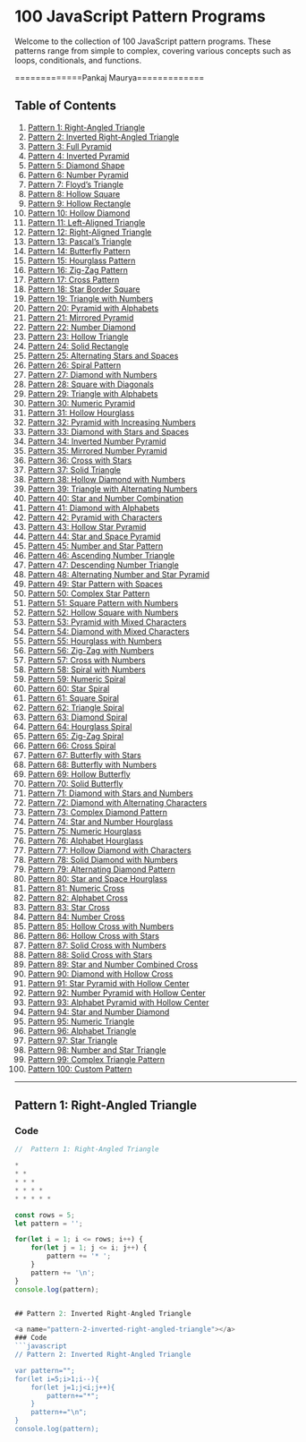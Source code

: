 # 100 JavaScript Pattern Programs

Welcome to the collection of 100 JavaScript pattern programs. These patterns range from simple to complex, covering various concepts such as loops, conditionals, and functions.

=============Pankaj Maurya=============

## Table of Contents

1. [Pattern 1: Right-Angled Triangle](#pattern-1-right-angled-triangle)
2. [Pattern 2: Inverted Right-Angled Triangle](#pattern-2-inverted-right-angled-triangle)
3. [Pattern 3: Full Pyramid](#pattern-3-full-pyramid)
4. [Pattern 4: Inverted Pyramid](#pattern-4-inverted-pyramid)
5. [Pattern 5: Diamond Shape](#pattern-5-diamond-shape)
6. [Pattern 6: Number Pyramid](#pattern-6-number-pyramid)
7. [Pattern 7: Floyd’s Triangle](#pattern-7-floyds-triangle)
8. [Pattern 8: Hollow Square](#pattern-8-hollow-square)
9. [Pattern 9: Hollow Rectangle](#pattern-9-hollow-rectangle)
10. [Pattern 10: Hollow Diamond](#pattern-10-hollow-diamond)
11. [Pattern 11: Left-Aligned Triangle](#pattern-11-left-aligned-triangle)
12. [Pattern 12: Right-Aligned Triangle](#pattern-12-right-aligned-triangle)
13. [Pattern 13: Pascal’s Triangle](#pattern-13-pascals-triangle)
14. [Pattern 14: Butterfly Pattern](#pattern-14-butterfly-pattern)
15. [Pattern 15: Hourglass Pattern](#pattern-15-hourglass-pattern)
16. [Pattern 16: Zig-Zag Pattern](#pattern-16-zig-zag-pattern)
17. [Pattern 17: Cross Pattern](#pattern-17-cross-pattern)
18. [Pattern 18: Star Border Square](#pattern-18-star-border-square)
19. [Pattern 19: Triangle with Numbers](#pattern-19-triangle-with-numbers)
20. [Pattern 20: Pyramid with Alphabets](#pattern-20-pyramid-with-alphabets)
21. [Pattern 21: Mirrored Pyramid](#pattern-21-mirrored-pyramid)
22. [Pattern 22: Number Diamond](#pattern-22-number-diamond)
23. [Pattern 23: Hollow Triangle](#pattern-23-hollow-triangle)
24. [Pattern 24: Solid Rectangle](#pattern-24-solid-rectangle)
25. [Pattern 25: Alternating Stars and Spaces](#pattern-25-alternating-stars-and-spaces)
26. [Pattern 26: Spiral Pattern](#pattern-26-spiral-pattern)
27. [Pattern 27: Diamond with Numbers](#pattern-27-diamond-with-numbers)
28. [Pattern 28: Square with Diagonals](#pattern-28-square-with-diagonals)
29. [Pattern 29: Triangle with Alphabets](#pattern-29-triangle-with-alphabets)
30. [Pattern 30: Numeric Pyramid](#pattern-30-numeric-pyramid)
31. [Pattern 31: Hollow Hourglass](#pattern-31-hollow-hourglass)
32. [Pattern 32: Pyramid with Increasing Numbers](#pattern-32-pyramid-with-increasing-numbers)
33. [Pattern 33: Diamond with Stars and Spaces](#pattern-33-diamond-with-stars-and-spaces)
34. [Pattern 34: Inverted Number Pyramid](#pattern-34-inverted-number-pyramid)
35. [Pattern 35: Mirrored Number Pyramid](#pattern-35-mirrored-number-pyramid)
36. [Pattern 36: Cross with Stars](#pattern-36-cross-with-stars)
37. [Pattern 37: Solid Triangle](#pattern-37-solid-triangle)
38. [Pattern 38: Hollow Diamond with Numbers](#pattern-38-hollow-diamond-with-numbers)
39. [Pattern 39: Triangle with Alternating Numbers](#pattern-39-triangle-with-alternating-numbers)
40. [Pattern 40: Star and Number Combination](#pattern-40-star-and-number-combination)
41. [Pattern 41: Diamond with Alphabets](#pattern-41-diamond-with-alphabets)
42. [Pattern 42: Pyramid with Characters](#pattern-42-pyramid-with-characters)
43. [Pattern 43: Hollow Star Pyramid](#pattern-43-hollow-star-pyramid)
44. [Pattern 44: Star and Space Pyramid](#pattern-44-star-and-space-pyramid)
45. [Pattern 45: Number and Star Pattern](#pattern-45-number-and-star-pattern)
46. [Pattern 46: Ascending Number Triangle](#pattern-46-ascending-number-triangle)
47. [Pattern 47: Descending Number Triangle](#pattern-47-descending-number-triangle)
48. [Pattern 48: Alternating Number and Star Pyramid](#pattern-48-alternating-number-and-star-pyramid)
49. [Pattern 49: Star Pattern with Spaces](#pattern-49-star-pattern-with-spaces)
50. [Pattern 50: Complex Star Pattern](#pattern-50-complex-star-pattern)
51. [Pattern 51: Square Pattern with Numbers](#pattern-51-square-pattern-with-numbers)
52. [Pattern 52: Hollow Square with Numbers](#pattern-52-hollow-square-with-numbers)
53. [Pattern 53: Pyramid with Mixed Characters](#pattern-53-pyramid-with-mixed-characters)
54. [Pattern 54: Diamond with Mixed Characters](#pattern-54-diamond-with-mixed-characters)
55. [Pattern 55: Hourglass with Numbers](#pattern-55-hourglass-with-numbers)
56. [Pattern 56: Zig-Zag with Numbers](#pattern-56-zig-zag-with-numbers)
57. [Pattern 57: Cross with Numbers](#pattern-57-cross-with-numbers)
58. [Pattern 58: Spiral with Numbers](#pattern-58-spiral-with-numbers)
59. [Pattern 59: Numeric Spiral](#pattern-59-numeric-spiral)
60. [Pattern 60: Star Spiral](#pattern-60-star-spiral)
61. [Pattern 61: Square Spiral](#pattern-61-square-spiral)
62. [Pattern 62: Triangle Spiral](#pattern-62-triangle-spiral)
63. [Pattern 63: Diamond Spiral](#pattern-63-diamond-spiral)
64. [Pattern 64: Hourglass Spiral](#pattern-64-hourglass-spiral)
65. [Pattern 65: Zig-Zag Spiral](#pattern-65-zig-zag-spiral)
66. [Pattern 66: Cross Spiral](#pattern-66-cross-spiral)
67. [Pattern 67: Butterfly with Stars](#pattern-67-butterfly-with-stars)
68. [Pattern 68: Butterfly with Numbers](#pattern-68-butterfly-with-numbers)
69. [Pattern 69: Hollow Butterfly](#pattern-69-hollow-butterfly)
70. [Pattern 70: Solid Butterfly](#pattern-70-solid-butterfly)
71. [Pattern 71: Diamond with Stars and Numbers](#pattern-71-diamond-with-stars-and-numbers)
72. [Pattern 72: Diamond with Alternating Characters](#pattern-72-diamond-with-alternating-characters)
73. [Pattern 73: Complex Diamond Pattern](#pattern-73-complex-diamond-pattern)
74. [Pattern 74: Star and Number Hourglass](#pattern-74-star-and-number-hourglass)
75. [Pattern 75: Numeric Hourglass](#pattern-75-numeric-hourglass)
76. [Pattern 76: Alphabet Hourglass](#pattern-76-alphabet-hourglass)
77. [Pattern 77: Hollow Diamond with Characters](#pattern-77-hollow-diamond-with-characters)
78. [Pattern 78: Solid Diamond with Numbers](#pattern-78-solid-diamond-with-numbers)
79. [Pattern 79: Alternating Diamond Pattern](#pattern-79-alternating-diamond-pattern)
80. [Pattern 80: Star and Space Hourglass](#pattern-80-star-and-space-hourglass)
81. [Pattern 81: Numeric Cross](#pattern-81-numeric-cross)
82. [Pattern 82: Alphabet Cross](#pattern-82-alphabet-cross)
83. [Pattern 83: Star Cross](#pattern-83-star-cross)
84. [Pattern 84: Number Cross](#pattern-84-number-cross)
85. [Pattern 85: Hollow Cross with Numbers](#pattern-85-hollow-cross-with-numbers)
86. [Pattern 86: Hollow Cross with Stars](#pattern-86-hollow-cross-with-stars)
87. [Pattern 87: Solid Cross with Numbers](#pattern-87-solid-cross-with-numbers)
88. [Pattern 88: Solid Cross with Stars](#pattern-88-solid-cross-with-stars)
89. [Pattern 89: Star and Number Combined Cross](#pattern-89-star-and-number-combined-cross)
90. [Pattern 90: Diamond with Hollow Cross](#pattern-90-diamond-with-hollow-cross)
91. [Pattern 91: Star Pyramid with Hollow Center](#pattern-91-star-pyramid-with-hollow-center)
92. [Pattern 92: Number Pyramid with Hollow Center](#pattern-92-number-pyramid-with-hollow-center)
93. [Pattern 93: Alphabet Pyramid with Hollow Center](#pattern-93-alphabet-pyramid-with-hollow-center)
94. [Pattern 94: Star and Number Diamond](#pattern-94-star-and-number-diamond)
95. [Pattern 95: Numeric Triangle](#pattern-95-numeric-triangle)
96. [Pattern 96: Alphabet Triangle](#pattern-96-alphabet-triangle)
97. [Pattern 97: Star Triangle](#pattern-97-star-triangle)
98. [Pattern 98: Number and Star Triangle](#pattern-98-number-and-star-triangle)
99. [Pattern 99: Complex Triangle Pattern](#pattern-99-complex-triangle-pattern)
100. [Pattern 100: Custom Pattern](#pattern-100-custom-pattern)

---

## Pattern 1: Right-Angled Triangle

### Code

```javascript
//  Pattern 1: Right-Angled Triangle

* 
* * 
* * * 
* * * * 
* * * * * 

const rows = 5;
let pattern = '';

for(let i = 1; i <= rows; i++) {
    for(let j = 1; j <= i; j++) {
        pattern += '* ';
    }
    pattern += '\n';
}
console.log(pattern);


## Pattern 2: Inverted Right-Angled Triangle

<a name="pattern-2-inverted-right-angled-triangle"></a>
### Code
```javascript
// Pattern 2: Inverted Right-Angled Triangle

var pattern="";
for(let i=5;i>1;i--){
    for(let j=1;j<i;j++){
        pattern+="*";
    }
    pattern+="\n";
}
console.log(pattern);